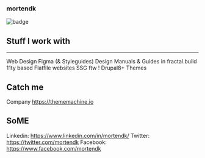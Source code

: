 ### mortendk
![badge](https://user-images.githubusercontent.com/65756/120402220-ee1b7700-c341-11eb-8fe8-d30feecedd8a.png)

## Stuff I work with
---
Web Design Figma (& Styleguides)
Design Manuals & Guides in fractal.build
11ty based Flatfile websites SSG ftw !
Drupal8+ Themes


## Catch me 
Company https://thememachine.io

## SoME
Linkedin: https://www.linkedin.com/in/mortendk/
Twitter: https://twitter.com/mortendk
Facebook: https://www.facebook.com/mortendk

